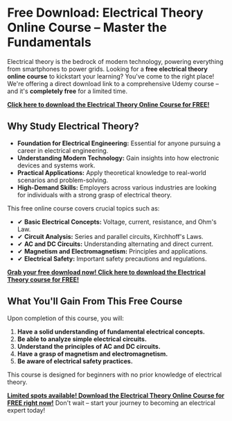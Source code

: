 # Free Download: Electrical Theory Online Course – Master the Fundamentals

Electrical theory is the bedrock of modern technology, powering everything from smartphones to power grids. Looking for a **free electrical theory online course** to kickstart your learning? You've come to the right place! We're offering a direct download link to a comprehensive Udemy course – and it's **completely free** for a limited time.

[**Click here to download the Electrical Theory Online Course for FREE!**](https://udemywork.com/electrical-theory-online-course)

## Why Study Electrical Theory?

*   **Foundation for Electrical Engineering:** Essential for anyone pursuing a career in electrical engineering.
*   **Understanding Modern Technology:** Gain insights into how electronic devices and systems work.
*   **Practical Applications:** Apply theoretical knowledge to real-world scenarios and problem-solving.
*   **High-Demand Skills:** Employers across various industries are looking for individuals with a strong grasp of electrical theory.

This free online course covers crucial topics such as:

*   ✔ **Basic Electrical Concepts:** Voltage, current, resistance, and Ohm's Law.
*   ✔ **Circuit Analysis:** Series and parallel circuits, Kirchhoff's Laws.
*   ✔ **AC and DC Circuits:** Understanding alternating and direct current.
*   ✔ **Magnetism and Electromagnetism:** Principles and applications.
*   ✔ **Electrical Safety:** Important safety precautions and regulations.

[**Grab your free download now! Click here to download the Electrical Theory course for FREE!**](https://udemywork.com/electrical-theory-online-course)

## What You'll Gain From This Free Course

Upon completion of this course, you will:

1.  **Have a solid understanding of fundamental electrical concepts.**
2.  **Be able to analyze simple electrical circuits.**
3.  **Understand the principles of AC and DC circuits.**
4.  **Have a grasp of magnetism and electromagnetism.**
5.  **Be aware of electrical safety practices.**

This course is designed for beginners with no prior knowledge of electrical theory.

[**Limited spots available! Download the Electrical Theory Online Course for FREE right now!**](https://udemywork.com/electrical-theory-online-course) Don't wait – start your journey to becoming an electrical expert today!
